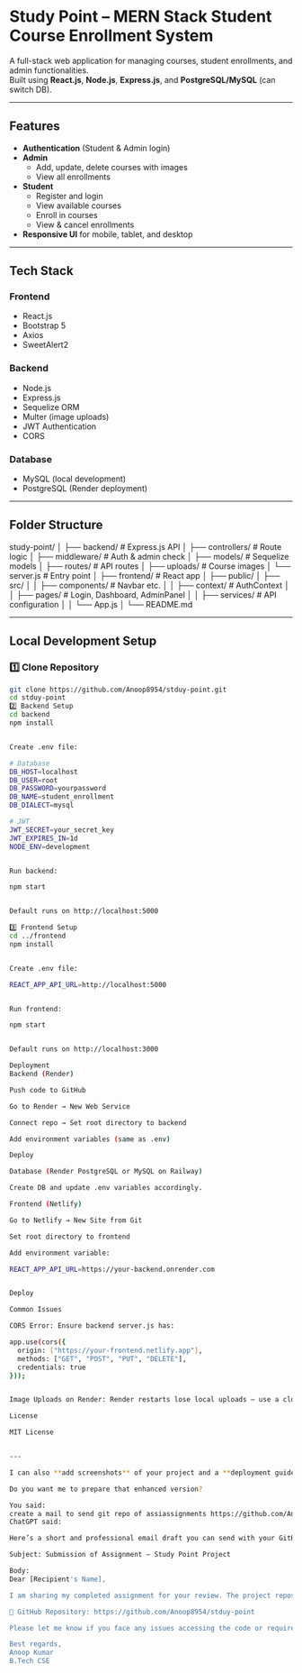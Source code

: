# Study Point – MERN Stack Student Course Enrollment System

A full-stack web application for managing courses, student enrollments, and admin functionalities.  
Built using **React.js**, **Node.js**, **Express.js**, and **PostgreSQL/MySQL** (can switch DB).  

---

## Features
- **Authentication** (Student & Admin login)
- **Admin**
  - Add, update, delete courses with images
  - View all enrollments
- **Student**
  - Register and login
  - View available courses
  - Enroll in courses
  - View & cancel enrollments
- **Responsive UI** for mobile, tablet, and desktop

---

## Tech Stack
### Frontend
- React.js
- Bootstrap 5
- Axios
- SweetAlert2

### Backend
- Node.js
- Express.js
- Sequelize ORM
- Multer (image uploads)
- JWT Authentication
- CORS

### Database
- MySQL (local development)
- PostgreSQL (Render deployment)

---

## Folder Structure
study-point/
│
├── backend/ # Express.js API
│ ├── controllers/ # Route logic
│ ├── middleware/ # Auth & admin check
│ ├── models/ # Sequelize models
│ ├── routes/ # API routes
│ ├── uploads/ # Course images
│ └── server.js # Entry point
│
├── frontend/ # React app
│ ├── public/
│ ├── src/
│ │ ├── components/ # Navbar etc.
│ │ ├── context/ # AuthContext
│ │ ├── pages/ # Login, Dashboard, AdminPanel
│ │ ├── services/ # API configuration
│ │ └── App.js
│
└── README.md



---

## Local Development Setup

### 1️⃣ Clone Repository
```bash
git clone https://github.com/Anoop8954/stduy-point.git
cd stduy-point
2️⃣ Backend Setup
cd backend
npm install


Create .env file:

# Database
DB_HOST=localhost
DB_USER=root
DB_PASSWORD=yourpassword
DB_NAME=student_enrollment
DB_DIALECT=mysql

# JWT
JWT_SECRET=your_secret_key
JWT_EXPIRES_IN=1d
NODE_ENV=development


Run backend:

npm start


Default runs on http://localhost:5000

3️⃣ Frontend Setup
cd ../frontend
npm install


Create .env file:

REACT_APP_API_URL=http://localhost:5000


Run frontend:

npm start


Default runs on http://localhost:3000

Deployment
Backend (Render)

Push code to GitHub

Go to Render → New Web Service

Connect repo → Set root directory to backend

Add environment variables (same as .env)

Deploy

Database (Render PostgreSQL or MySQL on Railway)

Create DB and update .env variables accordingly.

Frontend (Netlify)

Go to Netlify → New Site from Git

Set root directory to frontend

Add environment variable:

REACT_APP_API_URL=https://your-backend.onrender.com


Deploy

Common Issues

CORS Error: Ensure backend server.js has:

app.use(cors({
  origin: ["https://your-frontend.netlify.app"],
  methods: ["GET", "POST", "PUT", "DELETE"],
  credentials: true
}));


Image Uploads on Render: Render restarts lose local uploads — use a cloud service (Cloudinary, AWS S3).

License

MIT License


---

I can also **add screenshots** of your project and a **deployment guide section** for Netlify + Render if you want this README to look professional and ready for submission.  

Do you want me to prepare that enhanced version?

You said:
create a mail to send git repo of assiassignments https://github.com/Anoop8954/stduy-point
ChatGPT said:

Here’s a short and professional email draft you can send with your GitHub repo link:

Subject: Submission of Assignment – Study Point Project

Body:
Dear [Recipient's Name],

I am sharing my completed assignment for your review. The project repository can be accessed via the following link:

🔗 GitHub Repository: https://github.com/Anoop8954/stduy-point

Please let me know if you face any issues accessing the code or require any additional details.

Best regards,
Anoop Kumar
B.Tech CSE
